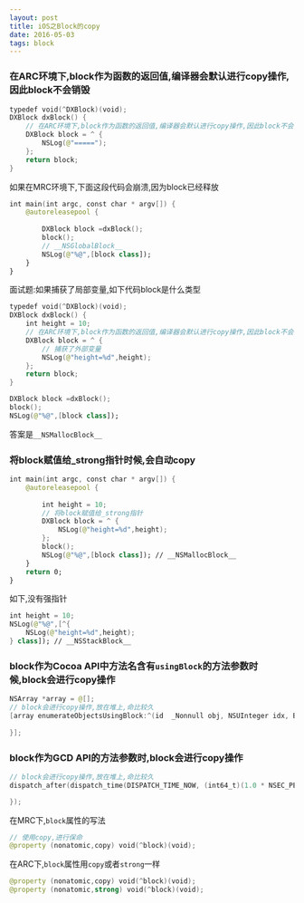 ```yaml
---
layout: post
title: iOS之Block的copy
date: 2016-05-03
tags: block
---
```


### 在ARC环境下,block作为函数的返回值,编译器会默认进行copy操作,因此block不会销毁
```swift
typedef void(^DXBlock)(void);
DXBlock dxBlock() {
    // 在ARC环境下,block作为函数的返回值,编译器会默认进行copy操作,因此block不会销毁
    DXBlock block = ^ {
        NSLog(@"=====");
    };
    return block;
}
```
如果在MRC环境下,下面这段代码会崩溃,因为block已经释放
```swift
int main(int argc, const char * argv[]) {
    @autoreleasepool {
        
        DXBlock block =dxBlock();
        block();
        // __NSGlobalBlock__
        NSLog(@"%@",[block class]);
    }
}
```

面试题:如果捕获了局部变量,如下代码block是什么类型
```swift
typedef void(^DXBlock)(void);
DXBlock dxBlock() {
    int height = 10;
    // 在ARC环境下,block作为函数的返回值,编译器会默认进行copy操作,因此block不会销毁
    DXBlock block = ^ {
        // 捕获了外部变量
        NSLog(@"height=%d",height);
    };
    return block;
}

DXBlock block =dxBlock();
block();
NSLog(@"%@",[block class]);
```
答案是`__NSMallocBlock__`


### 将block赋值给_strong指针时候,会自动copy

```swift
int main(int argc, const char * argv[]) {
    @autoreleasepool {
        
        int height = 10;
        // 将block赋值给_strong指针
        DXBlock block = ^ {
            NSLog(@"height=%d",height);
        };
        block();
        NSLog(@"%@",[block class]); // __NSMallocBlock__
    }
    return 0;
}
```

如下,没有强指针
```swift
int height = 10;
NSLog(@"%@",[^{
    NSLog(@"height=%d",height);
} class]); // __NSStackBlock__
```

### block作为Cocoa API中方法名含有`usingBlock`的方法参数时候,block会进行copy操作
```swift
NSArray *array = @[];
// block会进行copy操作,放在堆上,命比较久
[array enumerateObjectsUsingBlock:^(id  _Nonnull obj, NSUInteger idx, BOOL * _Nonnull stop) {
    
}];
```
### block作为GCD API的方法参数时,block会进行copy操作
```swift
// block会进行copy操作,放在堆上,命比较久
dispatch_after(dispatch_time(DISPATCH_TIME_NOW, (int64_t)(1.0 * NSEC_PER_SEC)), dispatch_get_main_queue(), ^{

});
```
在MRC下,`block`属性的写法
```swift
// 使用copy,进行保命
@property (nonatomic,copy) void(^block)(void);
```
在ARC下,`block`属性用`copy`或者`strong`一样
```swift
@property (nonatomic,copy) void(^block)(void);
@property (nonatomic,strong) void(^block)(void);
```
